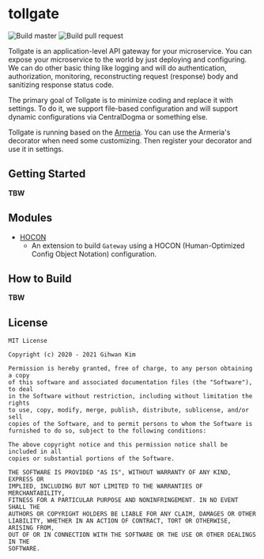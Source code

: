 # tollgate

![Build master](https://github.com/ghkim3221/tollgate/workflows/Build%20master/badge.svg)
![Build pull request](https://github.com/ghkim3221/tollgate/workflows/Build%20pull%20request/badge.svg)

Tollgate is an application-level API gateway for your microservice. You can expose your microservice to the
world by just deploying and configuring. We can do other basic thing like logging and will do authentication,
authorization, monitoring, reconstructing request (response) body and sanitizing response status code.

The primary goal of Tollgate is to minimize coding and replace it with settings. To do it, we support file-based
configuration and will support dynamic configurations via CentralDogma or something else.

Tollgate is running based on the [Armeria](https://armeria.dev). You can use the Armeria's decorator when need
some customizing. Then register your decorator and use it in settings.

## Getting Started

**TBW**

## Modules

- [HOCON](/hocon)
    - An extension to build `Gateway` using a HOCON (Human-Optimized Config Object Notation) configuration.

## How to Build

**TBW**

## License

```
MIT License

Copyright (c) 2020 - 2021 Gihwan Kim

Permission is hereby granted, free of charge, to any person obtaining a copy
of this software and associated documentation files (the "Software"), to deal
in the Software without restriction, including without limitation the rights
to use, copy, modify, merge, publish, distribute, sublicense, and/or sell
copies of the Software, and to permit persons to whom the Software is
furnished to do so, subject to the following conditions:

The above copyright notice and this permission notice shall be included in all
copies or substantial portions of the Software.

THE SOFTWARE IS PROVIDED "AS IS", WITHOUT WARRANTY OF ANY KIND, EXPRESS OR
IMPLIED, INCLUDING BUT NOT LIMITED TO THE WARRANTIES OF MERCHANTABILITY,
FITNESS FOR A PARTICULAR PURPOSE AND NONINFRINGEMENT. IN NO EVENT SHALL THE
AUTHORS OR COPYRIGHT HOLDERS BE LIABLE FOR ANY CLAIM, DAMAGES OR OTHER
LIABILITY, WHETHER IN AN ACTION OF CONTRACT, TORT OR OTHERWISE, ARISING FROM,
OUT OF OR IN CONNECTION WITH THE SOFTWARE OR THE USE OR OTHER DEALINGS IN THE
SOFTWARE.
```
